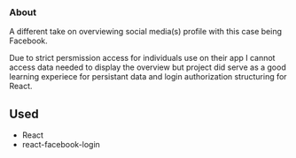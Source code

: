 ### About
A different take on overviewing social media(s) profile with this case being Facebook.

Due to strict persmission access for individuals use on their app I cannot access data needed to display the overview but project did serve as a good learning experiece for persistant data and login authorization structuring for React.

## Used
- React
- react-facebook-login
